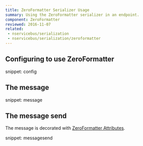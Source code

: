 ```yaml
---
title: ZeroFormatter Serializer Usage
summary: Using the ZeroFormatter serializer in an endpoint.
component: ZeroFormatter
reviewed: 2016-11-07
related:
 - nservicebus/serialization
 - nservicebus/serialization/zeroformatter
---
```



## Configuring to use ZeroFormatter

snippet: config


## The message

snippet: message


## The message send

The message is decorated with  [ZeroFormatter Attributes](https://github.com/neuecc/ZeroFormatter/#define-object-rules).

snippet: messagesend
